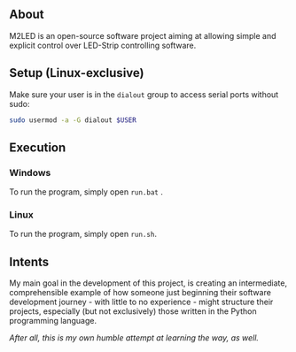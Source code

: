
## **About**
M2LED is an open-source software project aiming at 
allowing simple and explicit control over 
LED-Strip controlling software.


## **Setup (Linux-exclusive)**
Make sure your user is in the `dialout` group to access serial ports without sudo:
```bash
sudo usermod -a -G dialout $USER
```


## **Execution**

### **Windows**
To run the program, simply open `run.bat` .

### **Linux**
To run the program, simply open `run.sh`.


## **Intents**
My main goal in the development of this project,
is creating an intermediate, comprehensible example
of how someone just beginning their software development
journey - with little to no experience -
might structure their projects, especially
(but not exclusively) those written in the
Python programming language.

_After all, this is my own humble attempt at
learning the way, as well._
